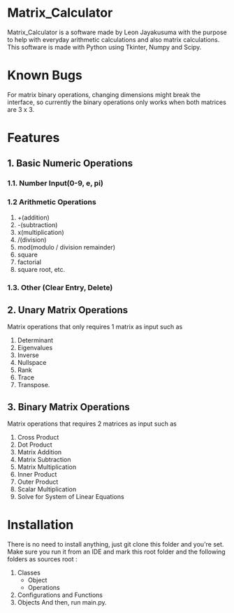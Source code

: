# Matrix_Calculator
Matrix_Calculator is a software made by Leon Jayakusuma with the purpose to help with everyday arithmetic calculations and also matrix calculations. This software is made with Python using Tkinter, Numpy and Scipy.
# Known Bugs
For matrix binary operations, changing dimensions might break the interface, so currently the binary operations only works when both matrices are 3 x 3.
# Features
## 1. Basic Numeric Operations
### 1.1. Number Input(0-9, e, pi)
### 1.2 Arithmetic Operations
1. +(addition)
2. -(subtraction)
3. x(multiplication)
4. /(division)
5. mod(modulo / division remainder)
5. square
6. factorial
7. square root, etc. 
### 1.3. Other (Clear Entry, Delete)
## 2. Unary Matrix Operations
Matrix operations that only requires 1 matrix as input such as
1. Determinant
2. Eigenvalues
3. Inverse
4. Nullspace
5. Rank
6. Trace
7. Transpose.
## 3. Binary Matrix Operations
Matrix operations that requires 2 matrices as input such as 
1. Cross Product
2. Dot Product
3. Matrix Addition
4. Matrix Subtraction
5. Matrix Multiplication
6. Inner Product
7. Outer Product
8. Scalar Multiplication
9. Solve for System of Linear Equations

# Installation
There is no need to install anything, just git clone this folder and you're set.
Make sure you run it from an IDE and mark this root folder and the following folders as sources root :
1. Classes
   * Object
   * Operations
2. Configurations and Functions
3. Objects
And then, run main.py.
